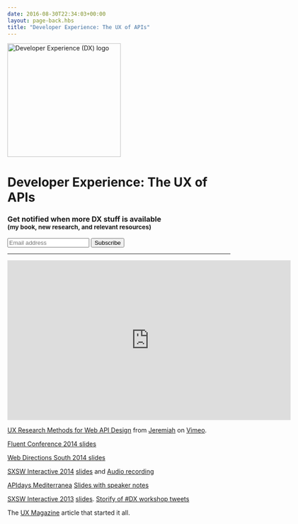 ```yaml
---
date: 2016-08-30T22:34:03+00:00
layout: page-back.hbs
title: "Developer Experience: The UX of APIs"
---
```


<img src="/developer-experience/developer-experience-dx-logo.png" width="256" height="256" alt="Developer Experience (DX) logo" />
<h1>Developer Experience: The UX of APIs</h1>

<h3>Get notified when more DX stuff is available<br/><small>(my book, new research, and relevant resources)</small></h3>

<form action="http://jeremiahlee.us5.list-manage.com/subscribe/post?u=9a50abb6382bd1fda4ebe34f5&amp;id=2b48e35c8e" method="post" id="mc-embedded-subscribe-form" name="mc-embedded-subscribe-form" class="validate" target="_blank" novalidate>
    <input class="border border-black p-4" type="email" value="" placeholder="Email address" name="EMAIL" id="mce-EMAIL"> <input type="submit" value="Subscribe" name="subscribe" id="mc-embedded-subscribe" class="border border-black p-4">
</form>

<hr/>

<iframe src="https://player.vimeo.com/video/95298306" width="640" height="360" frameborder="0" webkitallowfullscreen mozallowfullscreen allowfullscreen></iframe>
<p><a href="https://vimeo.com/95298306">UX Research Methods for Web API Design</a> from <a href="https://vimeo.com/jeremiahlee">Jeremiah</a> on <a href="https://vimeo.com">Vimeo</a>.</p>
<a href="https://speakerdeck.com/jeremiahlee/ux-research-methods-for-api-design">Fluent Conference 2014 slides</a>

<a href="https://speakerdeck.com/jeremiahlee/elements-of-api-excellence">Web Directions South 2014 slides</a>

<a href="http://schedule.sxsw.com/2014/events/event_IAP20752">SXSW Interactive 2014</a> <a href="https://speakerdeck.com/jeremiahlee/good-to-great-api-design-patterns-beyond-rest">slides</a> and <a href="https://soundcloud.com/officialsxsw/good-to-great-api-design">Audio recording</a>

<a href="http://mediterranea.apidays.io/">APIdays Mediterranea</a> <a href="https://speakerdeck.com/jeremiahlee/developer-experience-apidays-mediterranea-edition">Slides with speaker notes</a>

<a href="http://schedule.sxsw.com/2013/events/event_IAP4740" title="SXSW 2013: Developer Experience: The UX of APIs">SXSW Interactive 2013</a> <a href="https://speakerdeck.com/jeremiahlee/developer-experience-the-ux-of-apis">slides</a>.  <a href="http://storify.com/JeremiahLee/developer-experience-the-ux-of-apis">Storify of #DX workshop tweets</a></li>

The <a href="http://uxmag.com/articles/effective-developer-experience">UX Magazine</a> article that started it all.
